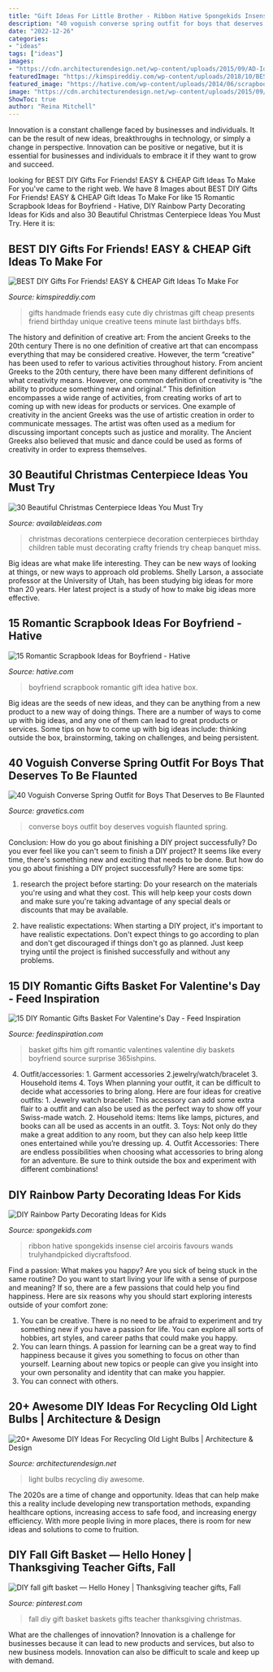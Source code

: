 ```yaml
---
title: "Gift Ideas For Little Brother - Ribbon Hative Spongekids Insense Ciel Arcoiris Favours Wands Trulyhandpicked Diycraftsfood"
description: "40 voguish converse spring outfit for boys that deserves to be flaunted"
date: "2022-12-26"
categories:
- "ideas"
tags: ["ideas"]
images:
- "https://cdn.architecturendesign.net/wp-content/uploads/2015/09/AD-Ideas-For-Recycling-Light-Bulbs-06.jpg"
featuredImage: "https://kimspireddiy.com/wp-content/uploads/2018/10/BEST-DIY-Gifts-For-Friends-EASY-and-CHEAP-Gift-Ideas-To-Make-For-Birthdays-Christmas-Gifts-Creative-and-Unique-Presents-That-Are-Cute-Last-Minute-Handmade-Ideas-BFFs-Teens-9.jpg"
featured_image: "https://hative.com/wp-content/uploads/2014/06/scrapbook-ideas-for-boyfriend/12-scrapbook-ideas-for-lovers.jpg"
image: "https://cdn.architecturendesign.net/wp-content/uploads/2015/09/AD-Ideas-For-Recycling-Light-Bulbs-06.jpg"
ShowToc: true
author: "Reina Mitchell"
---
```



Innovation is a constant challenge faced by businesses and individuals. It can be the result of new ideas, breakthroughs in technology, or simply a change in perspective. Innovation can be positive or negative, but it is essential for businesses and individuals to embrace it if they want to grow and succeed.

	

		
looking for BEST DIY Gifts For Friends! EASY &amp; CHEAP Gift Ideas To Make For you've came to the right web. We have 8 Images about BEST DIY Gifts For Friends! EASY &amp; CHEAP Gift Ideas To Make For like 15 Romantic Scrapbook Ideas for Boyfriend - Hative, DIY Rainbow Party Decorating Ideas for Kids and also 30 Beautiful Christmas Centerpiece Ideas You Must Try. Here it is:
		
    
## BEST DIY Gifts For Friends! EASY &amp; CHEAP Gift Ideas To Make For

<img loading=lazy src="https://kimspireddiy.com/wp-content/uploads/2018/10/BEST-DIY-Gifts-For-Friends-EASY-and-CHEAP-Gift-Ideas-To-Make-For-Birthdays-Christmas-Gifts-Creative-and-Unique-Presents-That-Are-Cute-Last-Minute-Handmade-Ideas-BFFs-Teens-9.jpg" onerror="this.onerror=null;this.src='https://tse4.mm.bing.net/th?id=OIP.sPWYgheNq0qmOiGp_6zx6QHaLH&amp;pid=15.1';" alt="BEST DIY Gifts For Friends! EASY &amp; CHEAP Gift Ideas To Make For">

_Source: kimspireddiy.com_

>gifts handmade friends easy cute diy christmas gift cheap presents friend birthday unique creative teens minute last birthdays bffs. 

	

The history and definition of creative art: From the ancient Greeks to the 20th century
There is no one definition of creative art that can encompass everything that may be considered creative. However, the term “creative” has been used to refer to various activities throughout history. From ancient Greeks to the 20th century, there have been many different definitions of what creativity means. However, one common definition of creativity is “the ability to produce something new and original.” This definition encompasses a wide range of activities, from creating works of art to coming up with new ideas for products or services.
One example of creativity in the ancient Greeks was the use of artistic creation in order to communicate messages. The artist was often used as a medium for discussing important concepts such as justice and morality. The Ancient Greeks also believed that music and dance could be used as forms of creativity in order to express themselves.

    
## 30 Beautiful Christmas Centerpiece Ideas You Must Try

<img loading=lazy src="http://availableideas.com/wp-content/uploads/2015/11/Beautiful-Christmas-Centerpieces-23.jpg" onerror="this.onerror=null;this.src='https://tse4.mm.bing.net/th?id=OIP.bpDxslBYTWBbi-lL1piCugHaJ4&amp;pid=15.1';" alt="30 Beautiful Christmas Centerpiece Ideas You Must Try">

_Source: availableideas.com_

>christmas decorations centerpiece decoration centerpieces birthday children table must decorating crafty friends try cheap banquet miss. 

	

Big ideas are what make life interesting. They can be new ways of looking at things, or new ways to approach old problems. Shelly Larson, a associate professor at the University of Utah, has been studying big ideas for more than 20 years. Her latest project is a study of how to make big ideas more effective.

    
## 15 Romantic Scrapbook Ideas For Boyfriend - Hative

<img loading=lazy src="https://hative.com/wp-content/uploads/2014/06/scrapbook-ideas-for-boyfriend/12-scrapbook-ideas-for-lovers.jpg" onerror="this.onerror=null;this.src='https://tse3.mm.bing.net/th?id=OIP.yiwNfX34iPyYoanmfhpJTwHaJ6&amp;pid=15.1';" alt="15 Romantic Scrapbook Ideas for Boyfriend - Hative">

_Source: hative.com_

>boyfriend scrapbook romantic gift idea hative box. 

	

Big ideas are the seeds of new ideas, and they can be anything from a new product to a new way of doing things. There are a number of ways to come up with big ideas, and any one of them can lead to great products or services. Some tips on how to come up with big ideas include: thinking outside the box, brainstorming, taking on challenges, and being persistent.

    
## 40 Voguish Converse Spring Outfit For Boys That Deserves To Be Flaunted

<img loading=lazy src="https://www.gravetics.com/wp-content/uploads/2017/06/Little-Boy-In-Black-With-Red-Converse.jpg" onerror="this.onerror=null;this.src='https://tse3.mm.bing.net/th?id=OIP.2rNAfENAyNYQfnwDlgKmIgHaJQ&amp;pid=15.1';" alt="40 Voguish Converse Spring Outfit for Boys That Deserves to Be Flaunted">

_Source: gravetics.com_

>converse boys outfit boy deserves voguish flaunted spring. 

	

Conclusion: How do you go about finishing a DIY project successfully?
Do you ever feel like you can't seem to finish a DIY project? It seems like every time, there's something new and exciting that needs to be done. But how do you go about finishing a DIY project successfully? Here are some tips: 
1. research the project before starting: Do your research on the materials you're using and what they cost. This will help keep your costs down and make sure you're taking advantage of any special deals or discounts that may be available. 

2. have realistic expectations: When starting a DIY project, it's important to have realistic expectations. Don't expect things to go according to plan and don't get discouraged if things don't go as planned. Just keep trying until the project is finished successfully and without any problems. 


    
## 15 DIY Romantic Gifts Basket For Valentine&#039;s Day - Feed Inspiration

<img loading=lazy src="http://feedinspiration.com/wp-content/uploads/2017/01/Romantic-Valentines-Day-Gifts-for-Him.jpg" onerror="this.onerror=null;this.src='https://tse3.mm.bing.net/th?id=OIP.hfXVpLIR0k6h4_TtaSB1-wHaLH&amp;pid=15.1';" alt="15 DIY Romantic Gifts Basket For Valentine&#039;s Day - Feed Inspiration">

_Source: feedinspiration.com_

>basket gifts him gift romantic valentines valentine diy baskets boyfriend source surprise 365ishpins. 

	

4. Outfit/accessories: 1. Garment accessories 2.jewelry/watch/bracelet 3. Household items 4. Toys
When planning your outfit, it can be difficult to decide what accessories to bring along. Here are four ideas for creative outfits: 1. Jewelry watch bracelet: This accessory can add some extra flair to a outfit and can also be used as the perfect way to show off your Swiss-made watch. 2. Household items: Items like lamps, pictures, and books can all be used as accents in an outfit. 3. Toys: Not only do they make a great addition to any room, but they can also help keep little ones entertained while you’re dressing up. 4. Outfit Accessories: There are endless possibilities when choosing what accessories to bring along for an adventure. Be sure to think outside the box and experiment with different combinations!

    
## DIY Rainbow Party Decorating Ideas For Kids

<img loading=lazy src="https://spongekids.com/wp-content/uploads/2014/11/diy-rainbow-party-decorating-ideas/4-candy-decoration.jpg" onerror="this.onerror=null;this.src='https://tse1.mm.bing.net/th?id=OIP.GfTxgQhCKywEmuWykiSTCAHaLG&amp;pid=15.1';" alt="DIY Rainbow Party Decorating Ideas for Kids">

_Source: spongekids.com_

>ribbon hative spongekids insense ciel arcoiris favours wands trulyhandpicked diycraftsfood. 

	

Find a passion: What makes you happy?
Are you sick of being stuck in the same routine? Do you want to start living your life with a sense of purpose and meaning? If so, there are a few passions that could help you find happiness. Here are six reasons why you should start exploring interests outside of your comfort zone: 
1. You can be creative. There is no need to be afraid to experiment and try something new if you have a passion for life. You can explore all sorts of hobbies, art styles, and career paths that could make you happy. 
2. You can learn things. A passion for learning can be a great way to find happiness because it gives you something to focus on other than yourself. Learning about new topics or people can give you insight into your own personality and identity that can make you happier. 
3. You can connect with others.

    
## 20+ Awesome DIY Ideas For Recycling Old Light Bulbs | Architecture &amp; Design

<img loading=lazy src="https://cdn.architecturendesign.net/wp-content/uploads/2015/09/AD-Ideas-For-Recycling-Light-Bulbs-06.jpg" onerror="this.onerror=null;this.src='https://tse4.mm.bing.net/th?id=OIP.ZxTlt9BtjIeetUjjQSlwWQHaKn&amp;pid=15.1';" alt="20+ Awesome DIY Ideas For Recycling Old Light Bulbs | Architecture &amp; Design">

_Source: architecturendesign.net_

>light bulbs recycling diy awesome. 

	

The 2020s are a time of change and opportunity. Ideas that can help make this a reality include developing new transportation methods, expanding healthcare options, increasing access to safe food, and increasing energy efficiency. With more people living in more places, there is room for new ideas and solutions to come to fruition.

    
## DIY Fall Gift Basket — Hello Honey | Thanksgiving Teacher Gifts, Fall

<img loading=lazy src="https://i.pinimg.com/736x/e6/74/57/e6745701e1f82233b1de7a126e7b2f82.jpg" onerror="this.onerror=null;this.src='https://tse2.mm.bing.net/th?id=OIP.7Syao0CfcOR2l2eKsujxGAHaLH&amp;pid=15.1';" alt="DIY fall gift basket — Hello Honey | Thanksgiving teacher gifts, Fall">

_Source: pinterest.com_

>fall diy gift basket baskets gifts teacher thanksgiving christmas. 

	

What are the challenges of innovation?
Innovation is a challenge for businesses because it can lead to new products and services, but also to new business models. Innovation can also be difficult to scale and keep up with demand.

